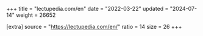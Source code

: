 +++
title = "lectupedia.com/en"
date = "2022-03-22"
updated = "2024-07-14"
weight = 26652

[extra]
source = "https://lectupedia.com/en/"
ratio = 14
size = 26
+++
